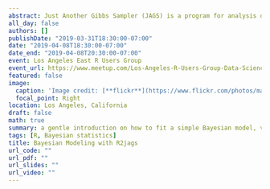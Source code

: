 ```yaml
---
abstract: Just Another Gibbs Sampler (JAGS) is a program for analysis of Bayesian hierarchical models using Markov Chain Monte Carlo (MCMC) simulation. R2jags is an R package that allows us to implement Bayesian analysis by using JAGS in R. In this talk, I'll give a gentle introduction on how to fit a simple Bayesian model, visualize and summarize the output using R2jags.
all_day: false
authors: []
publishDate: "2019-03-31T18:30:00-07:00"
date: "2019-04-08T18:30:00-07:00"
date_end: "2019-04-08T20:30:00-07:00"
event: Los Angeles East R Users Group
event_url: https://www.meetup.com/Los-Angeles-R-Users-Group-Data-Science/events/260240499/
featured: false
image:
  caption: 'Image credit: [**flickr**](https://www.flickr.com/photos/mattbuck007/3676624894)'
  focal_point: Right
location: Los Angeles, California
draft: false
math: true
summary: a gentle introduction on how to fit a simple Bayesian model, visualize and summarize the output using R2jags.
tags: [R, Bayesian statistics]
title: Bayesian Modeling with R2jags
url_code: ""
url_pdf: ""
url_slides: "" 
url_video: ""
---
```


